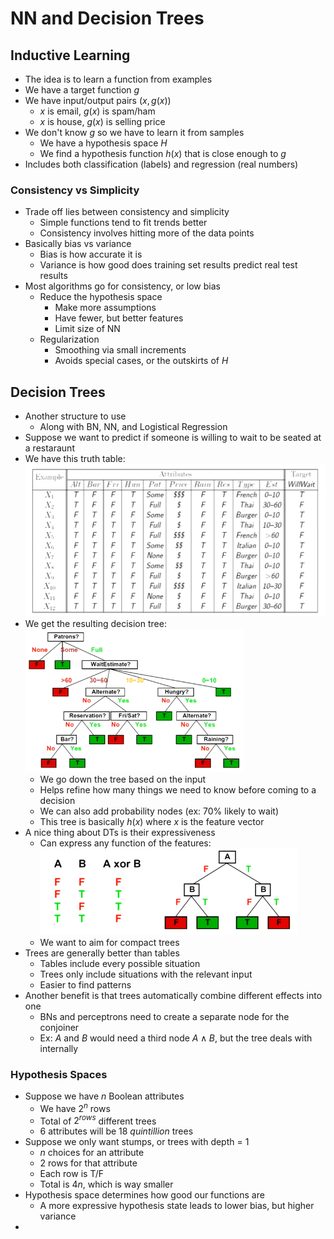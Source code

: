 # NN and Decision Trees
## Inductive Learning
- The idea is to learn a function from examples
- We have a target function $g$
- We have input/output pairs $(x,g(x))$
    - $x$ is email, $g(x)$ is spam/ham
    - $x$ is house, $g(x)$ is selling price
- We don't know $g$ so we have to learn it from samples
    - We have a hypothesis space $H$
    - We find a hypothesis function $h(x)$ that is close enough to $g$
- Includes both classification (labels) and regression (real numbers)

### Consistency vs Simplicity
- Trade off lies between consistency and simplicity
    - Simple functions tend to fit trends better
    - Consistency involves hitting more of the data points
- Basically bias vs variance
    - Bias is how accurate it is
    - Variance is how good does training set results predict real test results
- Most algorithms go for consistency, or low bias
    - Reduce the hypothesis space
        - Make more assumptions
        - Have fewer, but better features
        - Limit size of NN
    - Regularization
        - Smoothing via small increments
        - Avoids special cases, or the outskirts of $H$

## Decision Trees
- Another structure to use
    - Along with BN, NN, and Logistical Regression
- Suppose we want to predict if someone is willing to wait to be seated at a restaraunt
- We have this truth table:<br>![truth table](images/L18/image-1.png)
- We get the resulting decision tree:<br>![decision tree](images/L18/image.png)
    - We go down the tree based on the input
    - Helps refine how many things we need to know before coming to a decision
    - We can also add probability nodes (ex: 70% likely to wait)
    - This tree is basically $h(x)$ where $x$ is the feature vector
- A nice thing about DTs is their expressiveness
    - Can express any function of the features:<br>![expressive](images/L18/image-2.png)
    - We want to aim for compact trees
- Trees are generally better than tables
    - Tables include every possible situation
    - Trees only include situations with the relevant input
    - Easier to find patterns
- Another benefit is that trees automatically combine different effects into one
    - BNs and perceptrons need to create a separate node for the conjoiner
    - Ex: $A$ and $B$ would need a third node $A\land B$, but the tree deals with internally

### Hypothesis Spaces
- Suppose we have $n$ Boolean attributes
    - We have $2^n$ rows
    - Total of $2^{rows}$ different trees
    - 6 attributes will be 18 *quintillion* trees
- Suppose we only want stumps, or trees with depth = 1
    - $n$ choices for an attribute
    - 2 rows for that attribute
    - Each row is T/F
    - Total is $4n$, which is way smaller
- Hypothesis space determines how good our functions are
    - A more expressive hypothesis state leads to lower bias, but higher variance
- 

